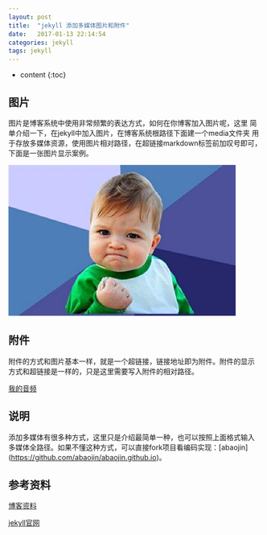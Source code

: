 ```yaml
---
layout: post
title:  "jekyll 添加多媒体图片和附件"
date:   2017-01-13 22:14:54
categories: jekyll
tags: jekyll
---
```


* content
{:toc}


## 图片

图片是博客系统中使用非常频繁的表达方式，如何在你博客加入图片呢，这里
简单介绍一下，在jekyll中加入图片，在博客系统根路径下面建一个media文件夹
用于存放多媒体资源，使用图片相对路径，在超链接markdown标签前加叹号即可，
下面是一张图片显示案例。

![test_001](/media/image/test_001.jpg)



## 附件

附件的方式和图片基本一样，就是一个超链接，链接地址即为附件。附件的显示
方式和超链接是一样的，只是这里需要写入附件的相对路径。

[我的音频](/media/audio/test_001.mp3)

## 说明

添加多媒体有很多种方式，这里只是介绍最简单一种，也可以按照上面格式输入
多媒体全路径。如果不懂这种方式，可以直接fork项目看编码实现：[abaojin]
(https://github.com/abaojin/abaojin.github.io)。

## 参考资料

[博客资料](http://www.cnblogs.com/OtisBlog/p/4487660.html)

[jekyll官网](http://jekyll.com.cn/)



